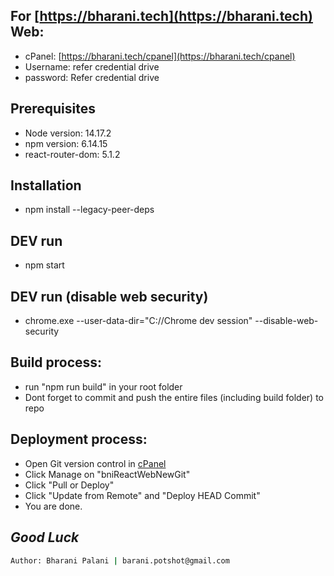## For [https://bharani.tech](https://bharani.tech) Web:
- cPanel: [https://bharani.tech/cpanel](https://bharani.tech/cpanel)
- Username: refer credential drive
- password: Refer credential drive

## Prerequisites

- Node version: 14.17.2
- npm version: 6.14.15
- react-router-dom: 5.1.2

## Installation
- npm install --legacy-peer-deps

## DEV run
- npm start

## DEV run (disable web security)
- chrome.exe --user-data-dir="C://Chrome dev session" --disable-web-security

## Build process:
- run "npm run build" in your root folder
- Dont forget to commit and push the entire files (including build folder) to repo

## Deployment process:
- Open Git version control in [cPanel](https://bharani.tech/cpanel)
- Click Manage on "bniReactWebNewGit"
- Click "Pull or Deploy"
- Click "Update from Remote" and "Deploy HEAD Commit"
- You are done.

## _Good Luck_
```sh
Author: Bharani Palani | barani.potshot@gmail.com
```



